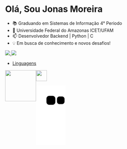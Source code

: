 # Olá, Sou Jonas Moreira

- 📚 Graduando em Sistemas de Informação 4° Periodo
- 🌱 Universidade Federal do Amazonas ICET/UFAM
- 📫 Desenvolvedor Backend | Python | C
- 💡 Em busca de conhecimento e novos desafios!

  
<div>
  <align = "centro">
  <a href="https://github.com/JonasMoreira5">
  <img height="180em" src="https://github-readme-stats.vercel.app/api?username=JonasMoreira5&show_icons=true&theme=dark&include_all_commits=true&count_private=true"/>
  <img height="180em" src="https://github-readme-stats.vercel.app/api/top-langs/?username=JonasMoreira5&layout=compact&langs_count=7&theme=dark"/>

  - Linguagens
</div>  
    <link rel="stylesheet" href="https://cdn.jsdelivr.net/gh/devicons/devicon@master/devicon.min.css">
    <img align="center" height="35" width="35" src="https://icongr.am/devicon/c-original.svg?size=148&color=currentColor">
    <img align="left" height="100" width="100" src="https://icongr.am/devicon/python-original-wordmark.svg?size=148&color=currentColor">
    
<div>

  ![ Animação de cobra ](https://github.com/rafaballerini/rafaballerini/blob/output/github-contribution-grid-snake.svg)

</div>